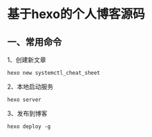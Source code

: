 # 基于hexo的个人博客源码

## 一、常用命令
1、创建新文章
```
hexo new systemctl_cheat_sheet
```
2、本地启动服务
```
hexo server
```
3、发布到博客
```
hexo deploy -g
```